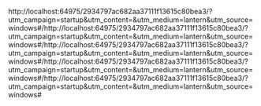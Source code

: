 http://localhost:64975/2934797ac682aa37111f13615c80bea3/?utm_campaign=startup&utm_content=&utm_medium=lantern&utm_source=windows#/http://localhost:64975/2934797ac682aa37111f13615c80bea3/?utm_campaign=startup&utm_content=&utm_medium=lantern&utm_source=windows#/http://localhost:64975/2934797ac682aa37111f13615c80bea3/?utm_campaign=startup&utm_content=&utm_medium=lantern&utm_source=windows#/http://localhost:64975/2934797ac682aa37111f13615c80bea3/?utm_campaign=startup&utm_content=&utm_medium=lantern&utm_source=windows#/http://localhost:64975/2934797ac682aa37111f13615c80bea3/?utm_campaign=startup&utm_content=&utm_medium=lantern&utm_source=windows#


